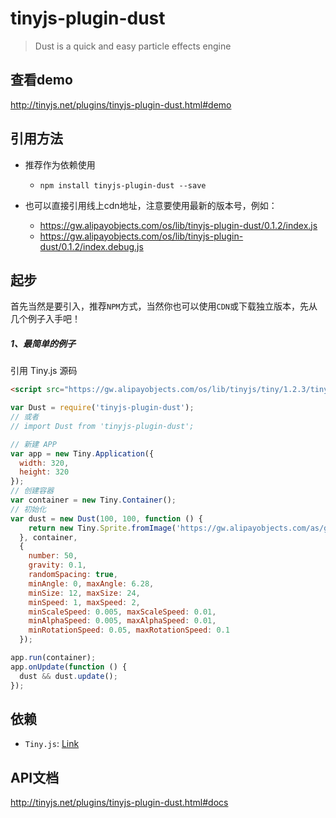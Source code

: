 # tinyjs-plugin-dust

> Dust is a quick and easy particle effects engine

## 查看demo

http://tinyjs.net/plugins/tinyjs-plugin-dust.html#demo

## 引用方法

- 推荐作为依赖使用

  - `npm install tinyjs-plugin-dust --save`

- 也可以直接引用线上cdn地址，注意要使用最新的版本号，例如：

  - https://gw.alipayobjects.com/os/lib/tinyjs-plugin-dust/0.1.2/index.js
  - https://gw.alipayobjects.com/os/lib/tinyjs-plugin-dust/0.1.2/index.debug.js

## 起步
首先当然是要引入，推荐`NPM`方式，当然你也可以使用`CDN`或下载独立版本，先从几个例子入手吧！

##### 1、最简单的例子

引用 Tiny.js 源码
``` html
<script src="https://gw.alipayobjects.com/os/lib/tinyjs/tiny/1.2.3/tiny.js"></script>
```
``` js
var Dust = require('tinyjs-plugin-dust');
// 或者
// import Dust from 'tinyjs-plugin-dust';

// 新建 APP
var app = new Tiny.Application({
  width: 320,
  height: 320
});
// 创建容器
var container = new Tiny.Container();
// 初始化
var dust = new Dust(100, 100, function () {
    return new Tiny.Sprite.fromImage('https://gw.alipayobjects.com/as/g/tiny/resources/1.0.0/images/heart.png')
  }, container,
  {
    number: 50,
    gravity: 0.1,
    randomSpacing: true,
    minAngle: 0, maxAngle: 6.28,
    minSize: 12, maxSize: 24,
    minSpeed: 1, maxSpeed: 2,
    minScaleSpeed: 0.005, maxScaleSpeed: 0.01,
    minAlphaSpeed: 0.005, maxAlphaSpeed: 0.01,
    minRotationSpeed: 0.05, maxRotationSpeed: 0.1
  });

app.run(container);
app.onUpdate(function () {
  dust && dust.update();
});
```

## 依赖
- `Tiny.js`: [Link](http://tinyjs.net/api)

## API文档

http://tinyjs.net/plugins/tinyjs-plugin-dust.html#docs
